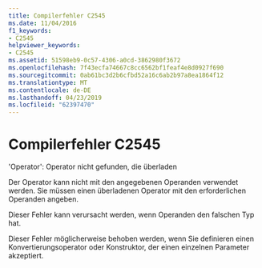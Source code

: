 ```yaml
---
title: Compilerfehler C2545
ms.date: 11/04/2016
f1_keywords:
- C2545
helpviewer_keywords:
- C2545
ms.assetid: 51598eb9-0c57-4306-a0cd-3862980f3672
ms.openlocfilehash: 7f43ecfa74667c8cc6562bf1feaf4e8d0927f690
ms.sourcegitcommit: 0ab61bc3d2b6cfbd52a16c6ab2b97a8ea1864f12
ms.translationtype: MT
ms.contentlocale: de-DE
ms.lasthandoff: 04/23/2019
ms.locfileid: "62397470"
---
```

# <a name="compiler-error-c2545"></a>Compilerfehler C2545

'Operator': Operator nicht gefunden, die überladen

Der Operator kann nicht mit den angegebenen Operanden verwendet werden. Sie müssen einen überladenen Operator mit den erforderlichen Operanden angeben.

Dieser Fehler kann verursacht werden, wenn Operanden den falschen Typ hat.

Dieser Fehler möglicherweise behoben werden, wenn Sie definieren einen Konvertierungsoperator oder Konstruktor, der einen einzelnen Parameter akzeptiert.